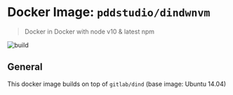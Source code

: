 # Docker Image: `pddstudio/dindwnvm`

> Docker in Docker with node v10 & latest npm

![build](https://gitlab.com/pddstudio/dindwnvm/badges/develop/build.svg)

## General

This docker image builds on top of `gitlab/dind` (base image: Ubuntu 14.04)